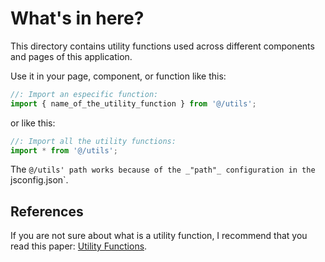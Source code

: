 # What's in here?

This directory contains utility functions used across different components and pages of this application.

Use it in your page, component, or function like this:

```javascript
//: Import an especific function:
import { name_of_the_utility_function } from '@/utils';
```

or like this:

```javascript
//: Import all the utility functions:
import * from '@/utils';
```

The `@/utils' path works because of the _"path"_ configuration in the `jsconfig.json`.


## References

If you are not sure about what is a utility function, I recommend that you read this paper: [Utility Functions](https://www.csee.umbc.edu/courses/331/resources/lisp/onLisp/04utilityFunctions.pdf).
